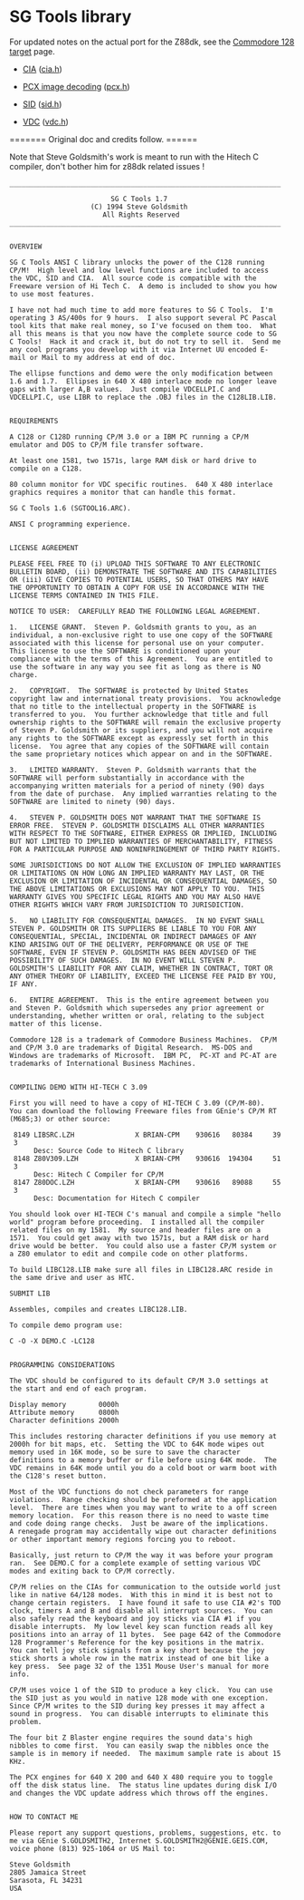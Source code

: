 # SG Tools library

For updated notes on the actual port for the Z88dk, see the [Commodore 128 target](platform/c128) page.



*  [CIA](library/c128/cia) ([cia.h](https://raw.githubusercontent.com/z88dk/z88dk/master/include/c128/cia.h))

*  [PCX image decoding](library/c128/pcx) ([pcx.h](https://raw.githubusercontent.com/z88dk/z88dk/master/include/c128/pcx.h))

*  [SID](library/c128/sid) ([sid.h](https://raw.githubusercontent.com/z88dk/z88dk/master/include/c128/sid.h))

*  [VDC](library/c128/sid) ([vdc.h](https://raw.githubusercontent.com/z88dk/z88dk/master/include/c128/vdc.h))


======= Original doc and credits follow. ======

Note that Steve Goldsmith's work is meant to run with the Hitech C compiler, don't bother him for z88dk related issues !

	
	___________________________________________________________________
	
	                         SG C Tools 1.7
	                    (C) 1994 Steve Goldsmith
	                       All Rights Reserved
	___________________________________________________________________
	
	
	OVERVIEW
	
	SG C Tools ANSI C library unlocks the power of the C128 running
	CP/M!  High level and low level functions are included to access
	the VDC, SID and CIA.  All source code is compatible with the
	Freeware version of Hi Tech C.  A demo is included to show you how
	to use most features.
	
	I have not had much time to add more features to SG C Tools.  I'm
	operating 3 AS/400s for 9 hours.  I also support several PC Pascal
	tool kits that make real money, so I've focused on them too.  What
	all this means is that you now have the complete source code to SG
	C Tools!  Hack it and crack it, but do not try to sell it.  Send me
	any cool programs you develop with it via Internet UU encoded E-
	mail or Mail to my address at end of doc.
	
	The ellipse functions and demo were the only modification between
	1.6 and 1.7.  Ellipses in 640 X 480 interlace mode no longer leave
	gaps with larger A,B values.  Just compile VDCELLPI.C and
	VDCELLPI.C, use LIBR to replace the .OBJ files in the C128LIB.LIB.
	
	
	REQUIREMENTS
	
	A C128 or C128D running CP/M 3.0 or a IBM PC running a CP/M
	emulator and DOS to CP/M file transfer software.
	
	At least one 1581, two 1571s, large RAM disk or hard drive to
	compile on a C128.
	
	80 column monitor for VDC specific routines.  640 X 480 interlace
	graphics requires a monitor that can handle this format.
	
	SG C Tools 1.6 (SGTOOL16.ARC).
	
	ANSI C programming experience.
	
	
	LICENSE AGREEMENT
	
	PLEASE FEEL FREE TO (i) UPLOAD THIS SOFTWARE TO ANY ELECTRONIC
	BULLETIN BOARD, (ii) DEMONSTRATE THE SOFTWARE AND ITS CAPABILITIES
	OR (iii) GIVE COPIES TO POTENTIAL USERS, SO THAT OTHERS MAY HAVE
	THE OPPORTUNITY TO OBTAIN A COPY FOR USE IN ACCORDANCE WITH THE
	LICENSE TERMS CONTAINED IN THIS FILE.
	
	NOTICE TO USER:  CAREFULLY READ THE FOLLOWING LEGAL AGREEMENT.
	
	1.   LICENSE GRANT.  Steven P. Goldsmith grants to you, as an
	individual, a non-exclusive right to use one copy of the SOFTWARE
	associated with this license for personal use on your computer. 
	This license to use the SOFTWARE is conditioned upon your
	compliance with the terms of this Agreement.  You are entitled to
	use the software in any way you see fit as long as there is NO
	charge.
	
	2.   COPYRIGHT.  The SOFTWARE is protected by United States
	copyright law and international treaty provisions.  You acknowledge
	that no title to the intellectual property in the SOFTWARE is
	transferred to you.  You further acknowledge that title and full
	ownership rights to the SOFTWARE will remain the exclusive property
	of Steven P. Goldsmith or its suppliers, and you will not acquire
	any rights to the SOFTWARE except as expressly set forth in this
	license.  You agree that any copies of the SOFTWARE will contain
	the same proprietary notices which appear on and in the SOFTWARE.
	
	3.   LIMITED WARRANTY.  Steven P. Goldsmith warrants that the
	SOFTWARE will perform substantially in accordance with the
	accompanying written materials for a period of ninety (90) days
	from the date of purchase.  Any implied warranties relating to the
	SOFTWARE are limited to ninety (90) days.
	
	4.   STEVEN P. GOLDSMITH DOES NOT WARRANT THAT THE SOFTWARE IS
	ERROR FREE.  STEVEN P. GOLDSMITH DISCLAIMS ALL OTHER WARRANTIES
	WITH RESPECT TO THE SOFTWARE, EITHER EXPRESS OR IMPLIED, INCLUDING
	BUT NOT LIMITED TO IMPLIED WARRANTIES OF MERCHANTABILITY, FITNESS
	FOR A PARTICULAR PURPOSE AND NONINFRINGEMENT OF THIRD PARTY RIGHTS.
	
	SOME JURISDICTIONS DO NOT ALLOW THE EXCLUSION OF IMPLIED WARRANTIES
	OR LIMITATIONS ON HOW LONG AN IMPLIED WARRANTY MAY LAST, OR THE
	EXCLUSION OR LIMITATION OF INCIDENTAL OR CONSEQUENTIAL DAMAGES, SO
	THE ABOVE LIMITATIONS OR EXCLUSIONS MAY NOT APPLY TO YOU.  THIS
	WARRANTY GIVES YOU SPECIFIC LEGAL RIGHTS AND YOU MAY ALSO HAVE
	OTHER RIGHTS WHICH VARY FROM JURISDICTION TO JURISDICTION.
	
	5.   NO LIABILITY FOR CONSEQUENTIAL DAMAGES.  IN NO EVENT SHALL
	STEVEN P. GOLDSMITH OR ITS SUPPLIERS BE LIABLE TO YOU FOR ANY
	CONSEQUENTIAL, SPECIAL, INCIDENTAL OR INDIRECT DAMAGES OF ANY
	KIND ARISING OUT OF THE DELIVERY, PERFORMANCE OR USE OF THE
	SOFTWARE, EVEN IF STEVEN P. GOLDSMITH HAS BEEN ADVISED OF THE
	POSSIBILITY OF SUCH DAMAGES.  IN NO EVENT WILL STEVEN P.
	GOLDSMITH'S LIABILITY FOR ANY CLAIM, WHETHER IN CONTRACT, TORT OR
	ANY OTHER THEORY OF LIABILITY, EXCEED THE LICENSE FEE PAID BY YOU,
	IF ANY.
	
	6.   ENTIRE AGREEMENT.  This is the entire agreement between you
	and Steven P. Goldsmith which supersedes any prior agreement or
	understanding, whether written or oral, relating to the subject
	matter of this license.
	
	Commodore 128 is a trademark of Commodore Business Machines.  CP/M
	and CP/M 3.0 are trademarks of Digital Research.  MS-DOS and
	Windows are trademarks of Microsoft.  IBM PC,  PC-XT and PC-AT are
	trademarks of International Business Machines.
	
	
	COMPILING DEMO WITH HI-TECH C 3.09
	
	First you will need to have a copy of HI-TECH C 3.09 (CP/M-80). 
	You can download the following Freeware files from GEnie's CP/M RT
	(M685;3) or other source:
	
	 8149 LIBSRC.LZH               X BRIAN-CPM    930616   80384     39 
	 3
	      Desc: Source Code to Hitech C library
	 8148 Z80V309.LZH              X BRIAN-CPM    930616  194304     51 
	 3
	      Desc: Hitech C Compiler for CP/M
	 8147 Z80DOC.LZH               X BRIAN-CPM    930616   89088     55 
	 3
	      Desc: Documentation for Hitech C compiler
	
	You should look over HI-TECH C's manual and compile a simple "hello
	world" program before proceeding.  I installed all the compiler
	related files on my 1581.  My source and header files are on a
	1571.  You could get away with two 1571s, but a RAM disk or hard
	drive would be better.  You could also use a faster CP/M system or
	a Z80 emulator to edit and compile code on other platforms.
	
	To build LIBC128.LIB make sure all files in LIBC128.ARC reside in
	the same drive and user as HTC.
	
	SUBMIT LIB 
	
	Assembles, compiles and creates LIBC128.LIB.
	
	To compile demo program use:
	
	C -O -X DEMO.C -LC128
	
	
	PROGRAMMING CONSIDERATIONS
	
	The VDC should be configured to its default CP/M 3.0 settings at
	the start and end of each program.
	
	Display memory        0000h
	Attribute memory      0800h
	Character definitions 2000h
	
	This includes restoring character definitions if you use memory at
	2000h for bit maps, etc.  Setting the VDC to 64K mode wipes out
	memory used in 16K mode, so be sure to save the character
	definitions to a memory buffer or file before using 64K mode.  The
	VDC remains in 64K mode until you do a cold boot or warm boot with
	the C128's reset button.
	
	Most of the VDC functions do not check parameters for range
	violations.  Range checking should be preformed at the application
	level.  There are times when you may want to write to a off screen
	memory location.  For this reason there is no need to waste time
	and code doing range checks.  Just be aware of the implications. 
	A renegade program may accidentally wipe out character definitions
	or other important memory regions forcing you to reboot.
	
	Basically, just return to CP/M the way it was before your program
	ran.  See DEMO.C for a complete example of setting various VDC
	modes and exiting back to CP/M correctly.
	
	CP/M relies on the CIAs for communication to the outside world just
	like in native 64/128 modes.  With this in mind it is best not to
	change certain registers.  I have found it safe to use CIA #2's TOD
	clock, timers A and B and disable all interrupt sources.  You can
	also safely read the keyboard and joy sticks via CIA #1 if you
	disable interrupts.  My low level key scan function reads all key
	positions into an array of 11 bytes.  See page 642 of the Commodore
	128 Programmer's Reference for the key positions in the matrix. 
	You can tell joy stick signals from a key short because the joy
	stick shorts a whole row in the matrix instead of one bit like a
	key press.  See page 32 of the 1351 Mouse User's manual for more
	info.
	
	CP/M uses voice 1 of the SID to produce a key click.  You can use
	the SID just as you would in native 128 mode with one exception. 
	Since CP/M writes to the SID during key presses it may affect a
	sound in progress.  You can disable interrupts to eliminate this
	problem.
	
	The four bit Z Blaster engine requires the sound data's high
	nibbles to come first.  You can easily swap the nibbles once the
	sample is in memory if needed.  The maximum sample rate is about 15
	KHz.
	
	The PCX engines for 640 X 200 and 640 X 480 require you to toggle
	off the disk status line.  The status line updates during disk I/O
	and changes the VDC update address which throws off the engines.
	
	
	HOW TO CONTACT ME
	
	Please report any support questions, problems, suggestions, etc. to
	me via GEnie S.GOLDSMITH2, Internet S.GOLDSMITH2@GENIE.GEIS.COM,
	voice phone (813) 925-1064 or US Mail to:
	
	Steve Goldsmith
	2805 Jamaica Street
	Sarasota, FL 34231
	USA
	


